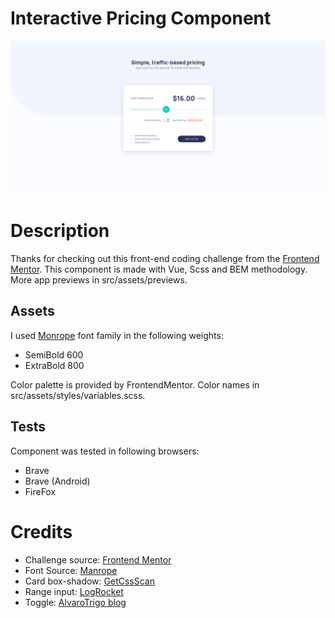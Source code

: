 # Interactive Pricing Component

![desktop](./src/assets/previews/desktop.png)

# Description

Thanks for checking out this front-end coding challenge from the [Frontend Mentor](https://www.frontendmentor.io/challenges/interactive-pricing-component-t0m8PIyY8/hub). This component is made with Vue, Scss and BEM methodology. More app previews in src/assets/previews.

## Assets

I used [Monrope](https://fonts.google.com/specimen/Manrope) font family in the following weights:

- SemiBold 600
- ExtraBold 800

Color palette is provided by FrontendMentor. Color names in src/assets/styles/variables.scss.

## Tests

Component was tested in following browsers:

- Brave
- Brave (Android)
- FireFox

# Credits

- Challenge source: [Frontend Mentor](https://www.frontendmentor.io/challenges/interactive-pricing-component-t0m8PIyY8/hub)
- Font Source: [Manrope](https://fonts.google.com/specimen/Manrope?query=manrope)
- Card box-shadow: [GetCssScan](https://getcssscan.com/css-box-shadow-examples)
- Range input: [LogRocket](https://blog.logrocket.com/creating-custom-css-range-slider-javascript-upgrades/)
- Toggle: [AlvaroTrigo blog](https://alvarotrigo.com/blog/toggle-switch-css/)
